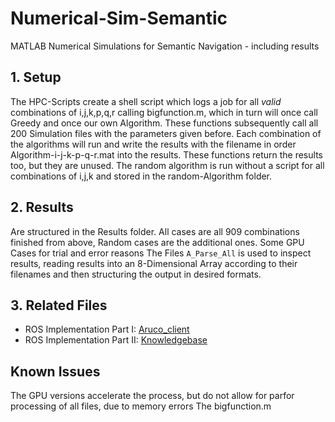 # Numerical-Sim-Semantic
 MATLAB Numerical Simulations for Semantic Navigation - including results
 
## 1. Setup

The HPC-Scripts create a shell script which logs a job for all _valid_ combinations of i,j,k,p,q,r calling bigfunction.m, which in turn
will once call Greedy and once our own Algorithm. These functions subsequently call all 200 Simulation files with the parameters given before.
Each combination of the algorithms will run and write the results with the filename in order Algorithm-i-j-k-p-q-r.mat into the results. 
These functions return the results too, but they are unused.
The random algorithm is run without a script for all combinations of i,j,k and stored in the random-Algorithm folder.

## 2. Results
Are structured in the Results folder. All cases are all 909 combinations finished from above, Random cases are the additional ones.
Some GPU Cases for trial and error reasons
The Files `A_Parse_All` is used to inspect results, reading results into an 8-Dimensional Array according to their filenames and then structuring the output
in desired formats. 

## 3. Related Files
* ROS Implementation Part I: [Aruco_client](https://github.com/NicoMandel/aruco_client)
* ROS Implementation Part II: [Knowledgebase](https://github.com/NicoMandel/knowledgebase)

## Known Issues
The GPU versions accelerate the process, but do not allow for parfor processing of all files, due to memory errors 
The bigfunction.m 
